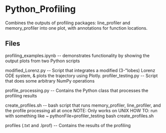 # Python_Profiling

Combines the outputs of profiling packages: line_profiler and memory_profiler into one plot, with annotations for function locations.

## Files
profiling_examples.ipynb -- demonstrates functionality by showing the output plots from two Python scripts

modified_Lorenz.py -- Script that integrates a modified (3-"lobes) Lorenz ODE system, & plots the trajectory using Plotly.
profiler_testing.py -- Script that does some arbitrary NumPy operations

profile_processing.py -- Contains the Python class that processes the profiling results

create_profiles.sh -- bash script that runs memory_profiler, line_profiler, and the profile processing all at once
NOTE: Only works on UNIX
HOW TO: run with something like ~ pythonFile=profiler_testing bash create_profiles.sh
  
profiles (.txt and .lprof) -- Contains the results of the profiling

